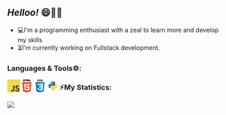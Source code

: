 <!---
joykara/joykara is a ✨ special ✨ repository because its `README.md` (this file) appears on your GitHub profile.
You can click the Preview link to take a look at your changes.
--->
## *Helloo!* 😄👋🏼
- 💻I'm a programming enthusiast with a zeal to learn more and develop my skills
- ⏳I'm currently working on Fullstack development.

### Languages & Tools⚙:
<img width=30px align="left" src="https://raw.githubusercontent.com/github/explore/80688e429a7d4ef2fca1e82350fe8e3517d3494d/topics/javascript/javascript.png" />
<img width=30px align="left" src="https://raw.githubusercontent.com/github/explore/80688e429a7d4ef2fca1e82350fe8e3517d3494d/topics/html/html.png" />
<img width=30px align="left" src="https://raw.githubusercontent.com/github/explore/80688e429a7d4ef2fca1e82350fe8e3517d3494d/topics/css/css.png" />
<img width=30px align="left" src="https://raw.githubusercontent.com/github/explore/80688e429a7d4ef2fca1e82350fe8e3517d3494d/topics/python/python.png" />

### ⚡My Statistics:
<a href="https://github.com/joykara/joykara" />
<img width="400px" align="left" src="https://github-readme-stats.vercel.app/api?username=kenkomu&count_private=true&show_icons=true&theme=radical" />






